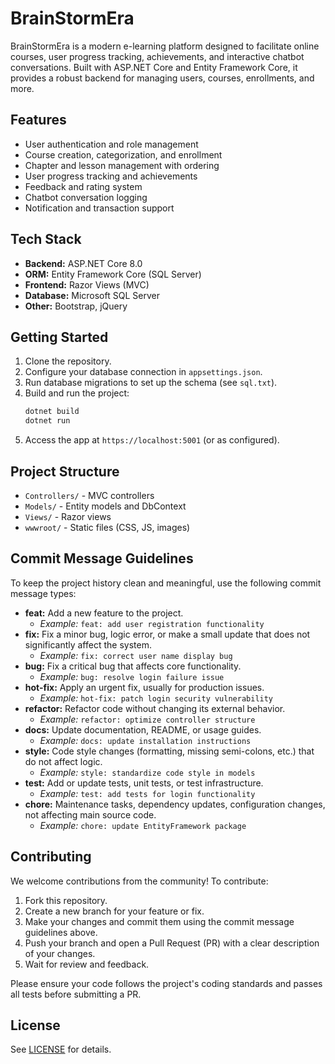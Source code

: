 # BrainStormEra

BrainStormEra is a modern e-learning platform designed to facilitate online courses, user progress tracking, achievements, and interactive chatbot conversations. Built with ASP.NET Core and Entity Framework Core, it provides a robust backend for managing users, courses, enrollments, and more.

## Features

- User authentication and role management
- Course creation, categorization, and enrollment
- Chapter and lesson management with ordering
- User progress tracking and achievements
- Feedback and rating system
- Chatbot conversation logging
- Notification and transaction support

## Tech Stack

- **Backend:** ASP.NET Core 8.0
- **ORM:** Entity Framework Core (SQL Server)
- **Frontend:** Razor Views (MVC)
- **Database:** Microsoft SQL Server
- **Other:** Bootstrap, jQuery

## Getting Started

1. Clone the repository.
2. Configure your database connection in `appsettings.json`.
3. Run database migrations to set up the schema (see `sql.txt`).
4. Build and run the project:
   ```powershell
   dotnet build
   dotnet run
   ```
5. Access the app at `https://localhost:5001` (or as configured).

## Project Structure

- `Controllers/` - MVC controllers
- `Models/` - Entity models and DbContext
- `Views/` - Razor views
- `wwwroot/` - Static files (CSS, JS, images)

## Commit Message Guidelines

To keep the project history clean and meaningful, use the following commit message types:

- **feat:** Add a new feature to the project.
  - _Example:_ `feat: add user registration functionality`
- **fix:** Fix a minor bug, logic error, or make a small update that does not significantly affect the system.
  - _Example:_ `fix: correct user name display bug`
- **bug:** Fix a critical bug that affects core functionality.
  - _Example:_ `bug: resolve login failure issue`
- **hot-fix:** Apply an urgent fix, usually for production issues.
  - _Example:_ `hot-fix: patch login security vulnerability`
- **refactor:** Refactor code without changing its external behavior.
  - _Example:_ `refactor: optimize controller structure`
- **docs:** Update documentation, README, or usage guides.
  - _Example:_ `docs: update installation instructions`
- **style:** Code style changes (formatting, missing semi-colons, etc.) that do not affect logic.
  - _Example:_ `style: standardize code style in models`
- **test:** Add or update tests, unit tests, or test infrastructure.
  - _Example:_ `test: add tests for login functionality`
- **chore:** Maintenance tasks, dependency updates, configuration changes, not affecting main source code.
  - _Example:_ `chore: update EntityFramework package`

## Contributing

We welcome contributions from the community! To contribute:

1. Fork this repository.
2. Create a new branch for your feature or fix.
3. Make your changes and commit them using the commit message guidelines above.
4. Push your branch and open a Pull Request (PR) with a clear description of your changes.
5. Wait for review and feedback.

Please ensure your code follows the project's coding standards and passes all tests before submitting a PR.

## License

See [LICENSE](LICENSE) for details.
